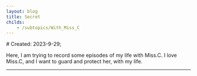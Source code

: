 ```yaml
---
layout: blog
title: Secret
childs:
    - /subtopics/With_Miss_C
---
```

<span class="hidden-text"># Created: 2023-9-29;</span>

Here, I am trying to record some episodes of my life with Miss.C.
I love Miss.C, and I want to guard and protect her, with my life. 

---